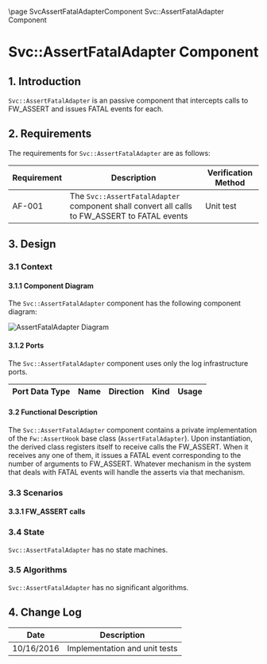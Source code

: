 \page SvcAssertFatalAdapterComponent Svc::AssertFatalAdapter Component
# Svc::AssertFatalAdapter Component

## 1. Introduction

`Svc::AssertFatalAdapter` is an passive component that intercepts calls to FW_ASSERT and issues FATAL events for each.

## 2. Requirements

The requirements for `Svc::AssertFatalAdapter` are as follows:

Requirement | Description | Verification Method
----------- | ----------- | -------------------
AF-001 | The `Svc::AssertFatalAdapter` component shall convert all calls to FW_ASSERT to FATAL events | Unit test

## 3. Design

### 3.1 Context

#### 3.1.1 Component Diagram

The `Svc::AssertFatalAdapter` component has the following component diagram:

![AssertFatalAdapter Diagram](img/AssertFatalAdapterBDD.jpg "AssertFatalAdapter")

#### 3.1.2 Ports

The `Svc::AssertFatalAdapter` component uses only the log infrastructure ports.

Port Data Type | Name | Direction | Kind | Usage
-------------- | ---- | --------- | ---- | -----

#### 3.2 Functional Description

The `Svc::AssertFatalAdapter` component contains a private implementation of the `Fw::AssertHook` base class (`AssertFatalAdapter`). Upon instantiation, the derived class registers itself to receive calls the FW_ASSERT. When it receives any one of them, it issues a FATAL event corresponding to the number of arguments to FW_ASSERT. Whatever mechanism in the system that deals with FATAL events will handle the asserts via that mechanism.    

### 3.3 Scenarios

#### 3.3.1 FW_ASSERT calls


### 3.4 State

`Svc::AssertFatalAdapter` has no state machines.

### 3.5 Algorithms

`Svc::AssertFatalAdapter` has no significant algorithms.

## 4. Change Log

Date | Description
---- | -----------
10/16/2016 | Implementation and unit tests

